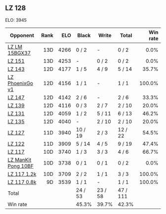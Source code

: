 ## LZ 128 ##

ELO: 3945

Opponent | Rank | ELO | Black | Write | Total | Win rate
---------|-----:|----:|-------|-------|-------|-------:
[LZ LM 15BGX37](LZ%20LM%2015BGX37.md) | 13D | 4266 | 0 / 2 | - | 0 / 2 | 0.0%
[LZ 151](LZ%20151.md) | 13D | 4253 | - | 0 / 2 | 0 / 2 | 0.0%
[LZ 143](LZ%20143.md) | 12D | 4177 | 1 / 5 | 4 / 9 | 5 / 14 | 35.7%
[LZ PhoenixGo v1](LZ%20PhoenixGo%20v1.md) | 12D | 4156 | 1 / 1 | - | 1 / 1 | 100.0%
[LZ 147](LZ%20147.md) | 12D | 4142 | 2 / 6 | - | 2 / 6 | 33.3%
[LZ 139](LZ%20139.md) | 12D | 4116 | 0 / 3 | 2 / 7 | 2 / 10 | 20.0%
[LZ 131](LZ%20131.md) | 12D | 4059 | 1 / 2 | 5 / 11 | 6 / 13 | 46.2%
[LZ 135](LZ%20135.md) | 12D | 4040 | - | 2 / 10 | 2 / 10 | 20.0%
[LZ 127](LZ%20127.md) | 11D | 3940 | 10 / 19 | 2 / 3 | 12 / 22 | 54.5%
[LZ 122](LZ%20122.md) | 11D | 3909 | 5 / 14 | 4 / 5 | 9 / 19 | 47.4%
[LZ 117](LZ%20117.md) | 10D | 3740 | 1 / 3 | 3 / 3 | 4 / 6 | 66.7%
[LZ ManKit Pong 10BF](LZ%20ManKit%20Pong%2010BF.md) | 10D | 3738 | 0 / 1 | 0 / 1 | 0 / 2 | 0.0%
[LZ 117 1.2k](LZ%20117%201.2k.md) | 10D | 3709 | 2 / 2 | 1 / 1 | 3 / 3 | 100.0%
[LZ 117 0.8k](LZ%20117%200.8k.md) | 9D | 3539 | 1 / 1 | - | 1 / 1 | 100.0%
Total | | | 24 / 53 | 23 / 58 | 47 / 111 | 
Win rate| | | 45.3% | 39.7% | 42.3% | 
